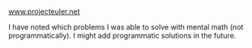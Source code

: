 www.projecteuler.net

I have noted which problems I was able to solve with mental math (not programmatically).  I might add programmatic solutions in the future.